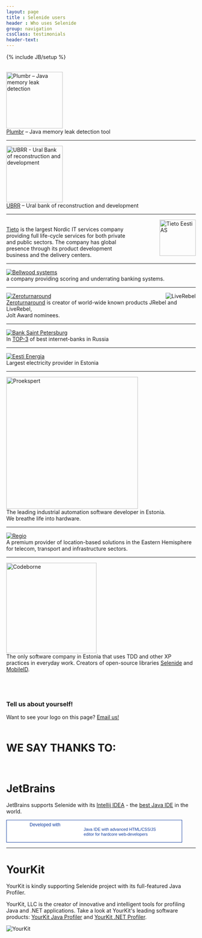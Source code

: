 ```yaml
---
layout: page
title : Selenide users
header : Who uses Selenide
group: navigation
cssClass: testimonials
header-text:
---
```

{% include JB/setup %}

<br/>

<a href="http://plumbr.eu/" target="_blank">
  <img src="{{ BASE_PATH }}/images/plumbr-logo.jpeg" style="width: 150px;" alt="Plumbr – Java memory leak detection"/>
</a>
<br/>

<div class="text-right">
  <a href="http://plumbr.eu/" target="_blank">Plumbr</a> – Java memory leak detection tool
</div>

<hr class="divider"/>

<a href="http://ubrr.ru/" target="_blank">
  <img src="{{ BASE_PATH }}/images/ubrr-logo.jpeg" style="width: 150px;" alt="UBRR - Ural Bank of reconstruction and development"/>
</a>
<br/>

<div class="text-right">
  <a href="http://ubrr.ru/" target="_blank">UBRR</a> – Ural bank of reconstruction and development
</div>

<hr class="divider"/>

<a href="http://www.tieto.ee/" target="_blank">
  <img src="{{ BASE_PATH }}/images/tieto.png" style="width: 96px; margin-left: 64px;" alt="Tieto Eesti AS" align="right"/>
</a>
<br/>

<div class="text-left">
  <a href="http://www.tieto.ee/" target="_blank">Tieto</a> is the largest Nordic IT services company providing full life-cycle services for both private and public sectors. The company has global presence through its product development business and the delivery centers.
</div>

<hr class="divider"/>

<a href="http://bellwood.ru/" target="_blank">
  <img src="{{ BASE_PATH }}/images/bellwood-logo.png" alt="Bellwood systems"/>
</a>

<div class="text-right">
  a company providing scoring and underrating banking systems.
</div>

<hr class="divider"/>

<a href="http://zeroturnaround.com" target="_blank">
  <img src="{{ BASE_PATH }}/images/logo-zt.png" alt="Zeroturnaround"/>
  <img src="{{ BASE_PATH }}/images/logo-liverebel-dark-small.png" alt="LiveRebel" align="right"/>
</a>

<div class="text-right">
  <a href="http://zeroturnaround.com/rebellabs/if-you-use-selenium-for-browser-based-ui-acceptance-testing-you-might-like-selenide/" target="_blank">Zeroturnaround</a>
  is creator of world-wide known products JRebel and LiveRebel,<br/> Jolt Award nominees.
</div>

<hr class="divider"/>

<a href="https://i.bspb.ru/home" target="_blank">
  <img src="{{ BASE_PATH }}/images/bspb_logo.jpg" alt="Bank Saint Petersburg"/>
</a>

<div>In <a href="http://markswebb.ru/rating/internet-banking-rank/" target="_blank">TOP-3</a> of best internet-banks in Russia</div>

<hr class="divider"/>


<a href="https://www.energia.ee/en/avaleht" target="_blank">
  <img src="{{ BASE_PATH }}/images/ee_logo.png" alt="Eesti Energia"/>
</a>

<div>Largest electricity provider in Estonia</div>

<hr class="divider"/>


<a href="http://www.proekspert.ee/" target="_blank">
  <img src="{{ BASE_PATH }}/images/proekspert_logo.png" alt="Proekspert" width="350px"/>
</a>

<div>The leading industrial automation software developer in Estonia. <br/>We breathe life into hardware.</div>


<hr class="divider"/>


<a href="http://www.regio.ee/" target="_blank">
  <img src="{{ BASE_PATH }}/images/regio-logo.jpg" alt="Regio"/>
</a>

<div>A premium provider of location-based solutions in the Eastern Hemisphere for telecom, transport and infrastructure sectors.</div>


<hr class="divider"/>


<a href="http://codeborne.com" target="_blank">
  <img src="{{ BASE_PATH }}/images/codeborne-logo-small.png" alt="Codeborne" width="240"/>
</a>

<div>The only software company in Estonia that uses TDD and other XP practices in everyday work.
Creators of open-source libraries <a href="http://selenide.org">Selenide</a> and
<a href="http://github.com/codeborne/mobileid" target="_blank">MobileID</a>.</div>

<br/>
<br/>
<br/>

### Tell us about yourself!

Want to see your logo on this page? [Email us!](mailto:andrei.solntsev@gmail.com)  <br>  <br>

<div class="vspace"></div>

# WE SAY THANKS TO:  <br> <br>
# JetBrains

JetBrains supports Selenide with its [Intellij IDEA](http://www.jetbrains.com/idea/) - the [best Java IDE](http://asolntsev.blogspot.com/2012/03/why-idea-is-better-than-eclipse.html) in the world.

<a href="http://www.jetbrains.com/idea/features/javascript.html" style="display:block; background:#fff url(http://www.jetbrains.com/idea/opensource/img/all/banners/idea468x60_white.gif) no-repeat 0 7px; border:solid 1px #0d3a9e; margin:0;padding:0;text-decoration:none;text-indent:0;letter-spacing:-0.001em; width:466px; height:58px" alt="Java IDE with advanced HTML/CSS/JS editor for hardcore web-developers" title="Java IDE with advanced HTML/CSS/JS editor for hardcore web-developers"><span style="margin: 5px 0 0 61px;padding: 0;float: left;font-size: 12px;cursor:pointer;  background-image:none;border:0;color: #0d3a9e; font-family: trebuchet ms,arial,sans-serif;font-weight: normal;text-align:left;">Developed with</span><span style="margin:0 0 0 205px;padding:18px 0 2px 0; line-height:13px;font-size:11px;cursor:pointer;  background-image:none;border:0;display:block; width:255px; color:#0d3a9e; font-family: trebuchet ms,arial,sans-serif;font-weight: normal;text-align:left;">Java IDE with advanced HTML/CSS/JS<br/>editor for hardcore web-developers</span></a>


<hr class="divider"/>


# YourKit

YourKit is kindly supporting Selenide project with its full-featured Java Profiler.

YourKit, LLC is the creator of innovative and intelligent tools for profiling Java and .NET applications. Take a look at YourKit's leading software products:
[YourKit Java Profiler](http://www.yourkit.com/java/profiler/index.jsp) and [YourKit .NET Profiler](http://www.yourkit.com/.net/profiler/index.jsp)</a>.

![YourKit]({{BASE_PATH}}/images/yourkit.png)

<div class="vspace"></div>
